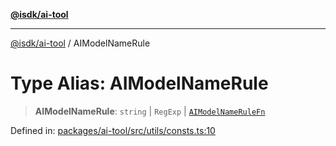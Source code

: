 [**@isdk/ai-tool**](../README.md)

***

[@isdk/ai-tool](../globals.md) / AIModelNameRule

# Type Alias: AIModelNameRule

> **AIModelNameRule**: `string` \| `RegExp` \| [`AIModelNameRuleFn`](AIModelNameRuleFn.md)

Defined in: [packages/ai-tool/src/utils/consts.ts:10](https://github.com/isdk/ai-tool.js/blob/83a1524a1644365964efc043a7a7991d8fd46b49/src/utils/consts.ts#L10)
